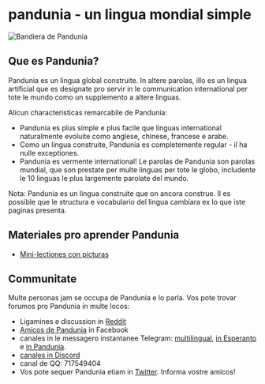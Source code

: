 pandunia - un lingua mondial simple
===================================

![](http://www.pandunia.info/bander/bander.png "Bandiera de Pandunia")

## Que es Pandunia?

Pandunia es un lingua global construite. In altere parolas, illo es un lingua artificial que es designate pro servir in le communication international per tote le mundo como un supplemento a altere linguas.

Alicun characteristicas remarcabile de Pandunia:

- Pandunia es plus simple e plus facile que linguas international naturalmente evoluite como anglese, chinese, francese e arabe.
- Como un lingua construite, Pandunia es completemente regular - il ha nulle exceptiones.
- Pandunia es vermente international! Le parolas de Pandunia son parolas mundial, que son prestate per multe linguas per tote le globo, includente le 10 linguas le plus largemente parolate del mundo.


Nota: Pandunia es un lingua construite que on ancora construe. Il es possible que le structura e vocabulario del lingua cambiara ex lo que iste paginas presenta.


## Materiales pro aprender Pandunia

- [Mini-lectiones con picturas](http://www.pandunia.info/pandunia/mini_darse.html)

## Communitate

Multe personas jam se occupa de Pandunia e lo parla. Vos pote trovar forumos pro Pandunia in multe locos:

- Ligamines e discussion in [Reddit](https://www.reddit.com/r/pandunia/)
- [Amicos de Pandunia](http://www.facebook.com/groups/pandunia) in Facebook
- canales in le messagero instantanee Telegram: [multilingual](https://t.me/joinchat/AAAAAEPVsifmS6xRLAlxVA), [in Esperanto](https://telegram.me/joinchat/APGe_EEjdrXFNPU02vKWSg) e [in Pandunia](https://t.me/joinchat/AAAAAENlKqzlMtGkrmf5rg).
- [canales in Discord](https://discord.gg/uk36mn8)
- canal de QQ: 717549404
- Vos pote sequer Pandunia etiam in [Twitter](https://twitter.com/pandunia_). Informa vostre amicos!

